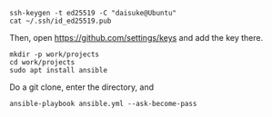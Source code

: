 ```
ssh-keygen -t ed25519 -C "daisuke@Ubuntu"
cat ~/.ssh/id_ed25519.pub
```

Then, open https://github.com/settings/keys and add the key there.

```
mkdir -p work/projects
cd work/projects
sudo apt install ansible
```

Do a git clone, enter the directory, and
```
ansible-playbook ansible.yml --ask-become-pass
```
